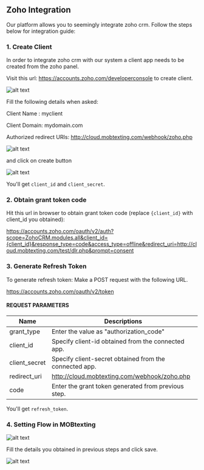 ## Zoho Integration

Our platform allows you to seemingly integrate zoho crm.
Follow the steps below for integration guide:

###  1. Create Client

In order to integrate zoho crm with our system a client app needs to be created from the zoho panel.

Visit this url: <https://accounts.zoho.com/developerconsole> to create client.

![alt text](/images/docimages/integrations/zoho1.png)


Fill the following details when asked:

Client Name : myclient

Client Domain: mydomain.com

Authorized redirect URIs: http://cloud.mobtexting.com/webhook/zoho.php

![alt text](/images/docimages/integrations/zoho2.png)

and click on create button

![alt text](/images/docimages/integrations/zoho3.png)

You'll get `client_id` and `client_secret`.


###  2. Obtain grant token code

Hit this url in browser to obtain grant token code (replace `{client_id}` with client_id you obtained):

<https://accounts.zoho.com/oauth/v2/auth?scope=ZohoCRM.modules.all&client_id={client_id}&response_type=code&access_type=offline&redirect_uri=http://cloud.mobtexting.com/test/dlr.php&prompt=consent>

###  3. Generate Refresh Token

To generate refresh token:
Make a POST request with the following URL.

https://accounts.zoho.com/oauth/v2/token


#### REQUEST PARAMETERS

| Name     | Descriptions |
|----------|--------------|
| grant_type | Enter the value as "authorization_code" |
| client_id | Specify client-id obtained from the connected app. |
| client_secret | Specify client-secret obtained from the connected app. |
| redirect_uri | http://cloud.mobtexting.com/webhook/zoho.php |
| code | Enter the grant token generated from previous step. |

You'll get `refresh_token`.


###  4. Setting Flow in MOBtexting

![alt text](/images/docimages/integrations/zoho4.png)

Fill the details you obtained in previous steps and click save.

![alt text](/images/docimages/integrations/zoho5.png)